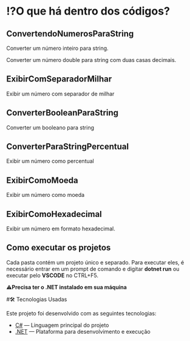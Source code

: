 # ⁉️O que há dentro dos códigos?

## ConvertendoNumerosParaString

Converter um número inteiro para string.

Converter um número double para string com duas casas decimais.        

## ExibirComSeparadorMilhar

Exibir um número com separador de milhar

## ConverterBooleanParaString

Converter um booleano para string

## ConverterParaStringPercentual

Exibir um número como percentual

## ExibirComoMoeda

Exibir um número como moeda

## ExibirComoHexadecimal

Exibir um número em formato hexadecimal.



## Como executar os projetos

Cada pasta contém um projeto único e separado. Para executar eles, é necessário entrar em um prompt de comando e digitar **dotnet run** ou executar pelo **VSCODE** no CTRL+F5. 

**⚠️Precisa ter o .NET instalado em sua máquina**


#🛠 Tecnologias Usadas

Este projeto foi desenvolvido com as seguintes tecnologias:

- [C#](https://learn.microsoft.com/pt-br/dotnet/csharp/) — Linguagem principal do projeto
- [.NET](https://dotnet.microsoft.com/) — Plataforma para desenvolvimento e execução